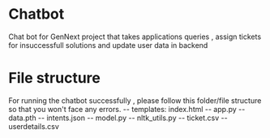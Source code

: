 # Chatbot
Chat bot for GenNext project that takes applications queries , assign tickets for insuccessfull solutions and update user data in backend

# File structure
For running the chatbot successfully , please follow this folder/file structure so that you won't face any errors.
-- templates: index.html
-- app.py
-- data.pth
-- intents.json
-- model.py
-- nltk_utils.py
-- ticket.csv
-- userdetails.csv
